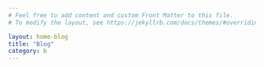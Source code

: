 ```yaml
---
# Feel free to add content and custom Front Matter to this file.
# To modify the layout, see https://jekyllrb.com/docs/themes/#overriding-theme-defaults

layout: home-blog
title: "Blog"
category: b
---
```

